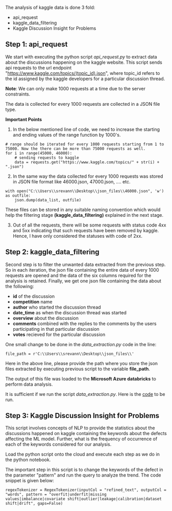 The analysis of kaggle data is done 3 fold:
- api_request
- kaggle_data_filtering
- Kaggle Discussion Insight for Problems

## Step 1: api_request

We start with executing the python script *api_request.py* to extract data about the discussions happening on the kaggle website. This script sends api requests to the url endpoint "https://www.kaggle.com/topics/(topic_id).json", where topic_id refers to the id assigned by the kaggle developers for a particular discussion thread.

**Note**: We can only make 1000 requests at a time due to the server constraints.

The data is collected for every 1000 requests are collected in a JSON file type.

**Important Points**
1. In the below mentioned line of code, we need to increase the starting and ending values of the range function by 1000's. 
```
# range should be iterated for every 1000 requests starting from 1 to 75000. Now the there can be more than 75000 requests as well.
for i in range(45000, 46000):
    # sending requests to kaggle
    data = requests.get("https://www.kaggle.com/topics/" + str(i) + ".json")
```
2. In the same way the data collected for every 1000 requests was stored in JSON file format like 46000.json, 47000.json, .... etc. 
```
with open("C:\\Users\\srevann\\Desktop\\json_files\\46000.json", 'w') as outfile:
    json.dump(data_list, outfile)
```
These files can be stored in any suitable naming convention which would help the filtering stage **(kaggle_data_filtering)** explained in the next stage.

3. Out of all the requests, there will be some requests with status code 4xx and 5xx indicating that such requests have been removed by kaggle. Hence, I have only considered the statuses with code of 2xx.

## Step 2: kaggle_data_filtering

Second step is to filter the unwanted data extracted from the previous step. So in each iteration, the json file containing the entire data of every 1000 requests are opened and the data of the six columns required for the analysis is retained. Finally, we get one json file containing the data about the following:
- **id** of the discussion
- **competition** name
- **author** who started the discussion thread
- **date_time** as when the discussion thread was started
- **overview** about the discussion
- **comments** combined with the replies to the comments by the users participating in that particular discussion
- **votes** recieved for the particular discussion

One small change to be done in the *data_extraction.py* code in the line:
```
file_path = r'C:\\Users\\srevann\\Desktop\\json_files\\'
```
Here in the above line, please provide the path where you store the json files extracted by executing previous script to the variable **file_path**.

The output of this file <filename with link> was loaded to the **Microsoft Azure databricks** to perform data analysis.

It is sufficient if we run the script *data_extraction.py*. Here is the [code](../Code/kaggle_data_filtering/data_extraction.py) to be run.

## Step 3: Kaggle Discussion Insight for Problems

This script involves concepts of NLP to provide the statistics about the discussions happened on kaggle containing the keywords about the defects affecting the ML model. Further, what is the frequency of occurrence of each of the keywords considered for our analysis.

Load the python script onto the cloud and execute each step as we do in the python notebook.

The important step in this script is to change the keywords of the defect in the parameter "pattern" and run the query to analyze the trend. The code snippet is given below:

```
regexTokenizer = RegexTokenizer(inputCol = "refined_text", outputCol = "words", pattern = "overfit|underfit|missing values|imbalance|covariate shift|outlier|leakage|calibration|dataset shift|drift", gaps=False)
```
